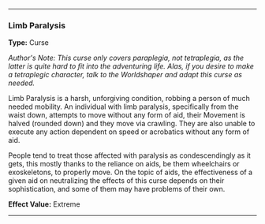___
### Limb Paralysis
__Type:__ Curse

*Author's Note: This curse only covers paraplegia, not tetraplegia, as the latter is quite hard to fit into the adventuring life. Alas, if you desire to make a tetraplegic character, talk to the Worldshaper and adapt this curse as needed.*

Limb Paralysis is a harsh, unforgiving condition, robbing a person of much needed mobility. An individual with limb paralysis, specifically from the waist down, attempts to move without any form of aid, their Movement is halved (rounded down) and they move via crawling. They are also unable to execute any action dependent on speed or acrobatics without any form of aid.

People tend to treat those affected with paralysis as condescendingly as it gets, this mostly thanks to the reliance on aids, be them wheelchairs or exoskeletons, to properly move. On the topic of aids, the effectiveness of a given aid on neutralizing the effects of this curse depends on their sophistication, and some of them may have problems of their own.

__Effect Value:__ Extreme

___